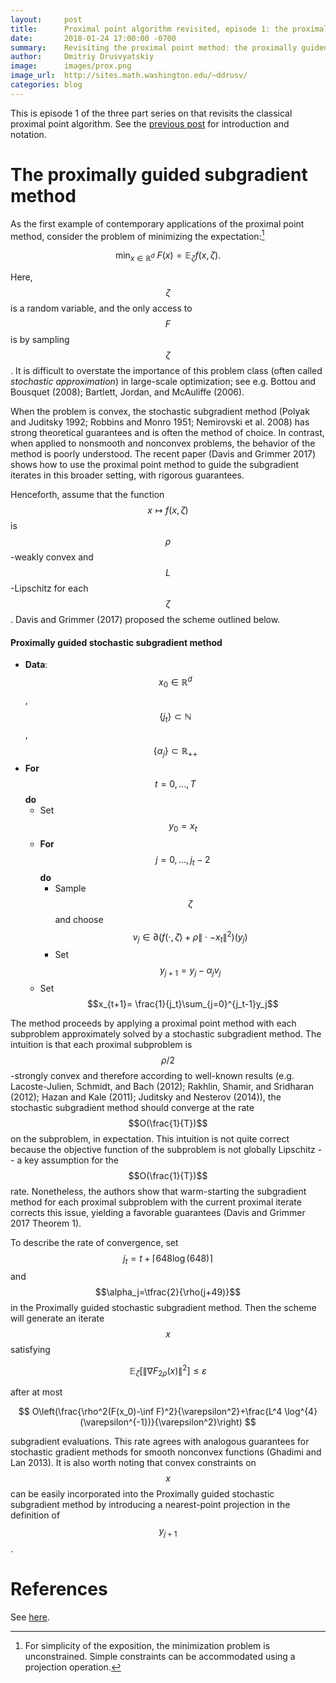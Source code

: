 ```yaml
---
layout:     post
title:      Proximal point algorithm revisited, episode 1: the proximally guided subgradient method
date:       2018-01-24 17:00:00 -0700
summary:    Revisiting the proximal point method: the proximally guided subgradient method for stochastic optimization.
author:     Dmitriy Drusvyatskiy
image:      images/prox.png
image_url:  http://sites.math.washington.edu/~ddrusv/
categories: blog
---
```


This is episode 1 of the three part series on that revisits the classical proximal
point algorithm. See the [previous post](2018-01-24-proximal-point.md) for 
introduction and notation.

<a name="sec1"></a>The proximally guided subgradient method
========================================

As the first example of contemporary applications of the proximal point
method, consider the problem of minimizing the expectation:[^3]

$$
\min_{x\in {\mathbb R}^d}~ F(x)=\mathbb{E}_{\zeta} f(x,\zeta).
$$ 

Here,
$$\zeta$$ is a random variable, and the only access to $$F$$ is by sampling
$$\zeta$$. It is difficult to overstate the importance of this problem
class (often called *stochastic approximation*) in large-scale
optimization; see e.g. Bottou and Bousquet (2008); Bartlett, Jordan, and
McAuliffe (2006).

When the problem is convex, the stochastic subgradient method (Polyak
and Juditsky 1992; Robbins and Monro 1951; Nemirovski et al. 2008) has
strong theoretical guarantees and is often the method of choice. In
contrast, when applied to nonsmooth and nonconvex problems, the behavior
of the method is poorly understood. The recent paper (Davis and Grimmer
2017) shows how to use the proximal point method to guide the
subgradient iterates in this broader setting, with rigorous guarantees.

Henceforth, assume that the function $$x\mapsto f(x,\zeta)$$ is
$$\rho$$-weakly convex and $$L$$-Lipschitz for each $$\zeta$$. Davis and
Grimmer (2017) proposed the scheme outlined below.

#### Proximally guided stochastic subgradient method

-   **Data**: $$x_0\in {\mathbb R}^d$$, $$\{j_t\}\subset\mathbb{N}$$,
    $$\{\alpha_j\}\subset{\mathbb R}_{++}$$
-   **For** $$t=0,\ldots,T$$ **do**
    -   Set $$y_0=x_t$$
    -   **For** $$j=0,\ldots,j_t-2$$ **do**
        - Sample $$\zeta$$ and choose $$v_j\in\partial (f(\cdot,\zeta)+\rho\|\cdot-x_t\|^2)(y_j)$$
        - Set $$y_{j+1}= y_j-\alpha_jv_j$$
    -   Set $$x_{t+1}= \frac{1}{j_t}\sum_{j=0}^{j_t-1}y_j$$

The method proceeds by applying a proximal point method with each
subproblem approximately solved by a stochastic subgradient method. The
intuition is that each proximal subproblem is $$\rho/2$$-strongly convex
and therefore according to well-known results (e.g. Lacoste-Julien,
Schmidt, and Bach (2012); Rakhlin, Shamir, and Sridharan (2012); Hazan and
Kale (2011); Juditsky and Nesterov (2014)), the stochastic subgradient
method should converge at the rate $$O(\frac{1}{T})$$ on the subproblem,
in expectation. This intuition is not quite correct because the
objective function of the subproblem is not globally Lipschitz -- a key
assumption for the $$O(\frac{1}{T})$$ rate. Nonetheless, the authors show
that warm-starting the subgradient method for each proximal subproblem
with the current proximal iterate corrects this issue, yielding a
favorable guarantees (Davis and Grimmer 2017 Theorem 1).

To describe the rate of convergence, set
$$j_t=t+\lceil 648\log(648)\rceil$$ and $$\alpha_j=\tfrac{2}{\rho(j+49)}$$
in the Proximally guided stochastic subgradient method. Then the scheme
will generate an iterate $$x$$ satisfying

$$
\mathbb{E}_{\zeta}[\|\nabla F_{2\rho}(x)\|^2]\leq \varepsilon
$$ 

after
at most

$$
O\left(\frac{\rho^2(F(x_0)-\inf  F)^2}{\varepsilon^2}+\frac{L^4 \log^{4}(\varepsilon^{-1})}{\varepsilon^2}\right)
$$

subgradient evaluations. This rate agrees with analogous guarantees for
stochastic gradient methods for smooth nonconvex functions (Ghadimi and
Lan 2013). It is also worth noting that convex constraints on $$x$$ can be
easily incorporated into the Proximally guided stochastic subgradient
method by introducing a nearest-point projection in the definition of
$$y_{j+1}$$.


[^3]: For simplicity of the exposition, the minimization problem is
    unconstrained. Simple constraints can be accommodated using a
    projection operation.


References
==========
See [here](2018-01-24-proximal-point.md#references).
